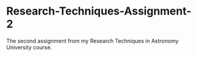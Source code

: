 # Research-Techniques-Assignment-2
The second assignment from my Research Techniques in Astronomy University course.
